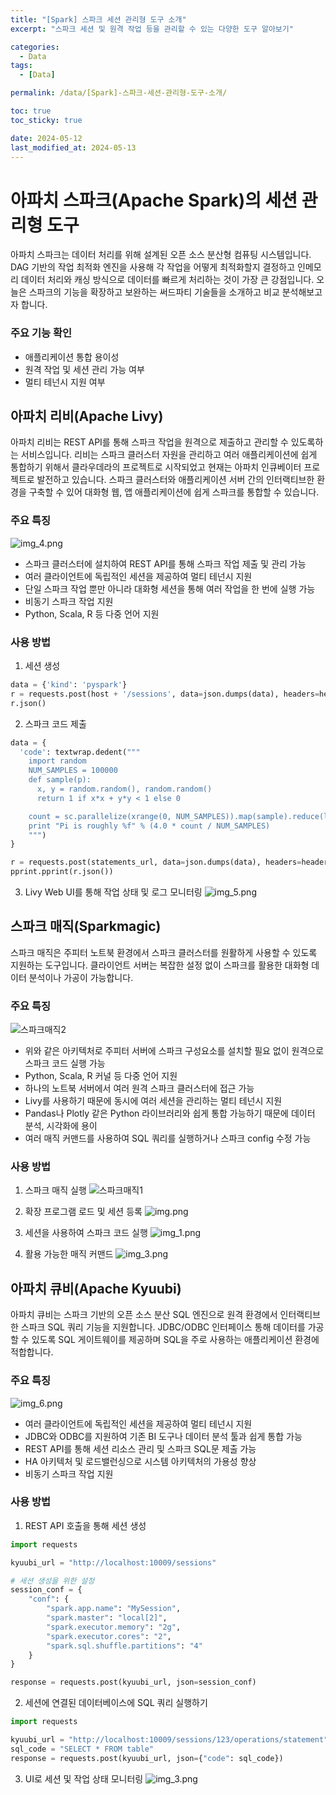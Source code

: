```yaml
---
title: "[Spark] 스파크 세션 관리형 도구 소개"
excerpt: "스파크 세션 및 원격 작업 등을 관리할 수 있는 다양한 도구 알아보기"

categories:
  - Data
tags:
  - [Data]

permalink: /data/[Spark]-스파크-세션-관리형-도구-소개/

toc: true
toc_sticky: true

date: 2024-05-12
last_modified_at: 2024-05-13
---
```


# 아파치 스파크(Apache Spark)의 세션 관리형 도구
아파치 스파크는 데이터 처리를 위해 설계된 오픈 소스 분산형 컴퓨팅 시스템입니다. 
DAG 기반의 작업 최적화 엔진을 사용해 각 작업을 어떻게 최적화할지 결정하고 인메모리 데이터 처리와 캐싱 방식으로 데이터를 빠르게 처리하는 것이 가장 큰 강점입니다. 
오늘은 스파크의 기능을 확장하고 보완하는 써드파티 기술들을 소개하고 비교 분석해보고자 합니다.

### 주요 기능 확인
* 애플리케이션 통합 용이성
* 원격 작업 및 세션 관리 가능 여부
* 멀티 테넌시 지원 여부

## 아파치 리비(Apache Livy)
아파치 리비는 REST API를 통해 스파크 작업을 원격으로 제출하고 관리할 수 있도록하는 서비스입니다. 
리비는 스파크 클러스터 자원을 관리하고 여러 애플리케이션에 쉽게 통합하기 위해서 클라우데라의 프로젝트로 시작되었고 현재는 아파치 인큐베이터 프로젝트로 발전하고 있습니다. 
스파크 클러스터와 애플리케이션 서버 간의 인터랙티브한 환경을 구축할 수 있어 대화형 웹, 앱 애플리케이션에 쉽게 스파크를 통합할 수 있습니다. 

### 주요 특징
![img_4.png](/assets/images/2024-05-12-%5BSpark%5D-스파크-어플리케이션-실행-단계-이해하기/img_4.png)
* 스파크 클러스터에 설치하여 REST API를 통해 스파크 작업 제출 및 관리 가능
* 여러 클라이언트에 독립적인 세션을 제공하여 멀티 테넌시 지원
* 단일 스파크 작업 뿐만 아니라 대화형 세션을 통해 여러 작업을 한 번에 실행 가능
* 비동기 스파크 작업 지원
* Python, Scala, R 등 다중 언어 지원

### 사용 방법
1. 세션 생성  
```python
data = {'kind': 'pyspark'}
r = requests.post(host + '/sessions', data=json.dumps(data), headers=headers)
r.json()
```

2. 스파크 코드 제출  
```python
data = {
  'code': textwrap.dedent("""
    import random
    NUM_SAMPLES = 100000
    def sample(p):
      x, y = random.random(), random.random()
      return 1 if x*x + y*y < 1 else 0

    count = sc.parallelize(xrange(0, NUM_SAMPLES)).map(sample).reduce(lambda a, b: a + b)
    print "Pi is roughly %f" % (4.0 * count / NUM_SAMPLES)
    """)
}

r = requests.post(statements_url, data=json.dumps(data), headers=headers)
pprint.pprint(r.json())
```


3. Livy Web UI를 통해 작업 상태 및 로그 모니터링
![img_5.png](/assets/images/2024-05-12-%5BSpark%5D-스파크-어플리케이션-실행-단계-이해하기/img_5.png)

## 스파크 매직(Sparkmagic)
스파크 매직은 주피터 노트북 환경에서 스파크 클러스터를 원활하게 사용할 수 있도록 지원하는 도구입니다. 
클라이언트 서버는 복잡한 설정 없이 스파크를 활용한 대화형 데이터 분석이나 가공이 가능합니다.

### 주요 특징
![스파크매직2](/assets/images/2024-05-12-%5BSpark%5D-스파크-어플리케이션-실행-단계-이해하기/img2.png)
* 위와 같은 아키텍처로 주피터 서버에 스파크 구성요소를 설치할 필요 없이 원격으로 스파크 코드 실행 가능
* Python, Scala, R 커널 등 다중 언어 지원
* 하나의 노트북 서버에서 여러 원격 스파크 클러스터에 접근 가능
* Livy를 사용하기 때문에 동시에 여러 세션을 관리하는 멀티 테넌시 지원
* Pandas나 Plotly 같은 Python 라이브러리와 쉽게 통합 가능하기 때문에 데이터 분석, 시각화에 용이
* 여러 매직 커맨드를 사용하여 SQL 쿼리를 실행하거나 스파크 config 수정 가능

### 사용 방법
1. 스파크 매직 실행
![스파크매직1](/assets/images/2024-05-12-%5BSpark%5D-스파크-어플리케이션-실행-단계-이해하기/img.png)

2. 확장 프로그램 로드 및 세션 등록
![img.png](/assets/images/2024-05-12-%5BSpark%5D-스파크-어플리케이션-실행-단계-이해하기/img0.png)

3. 세션을 사용하여 스파크 코드 실행
![img_1.png](/assets/images/2024-05-12-%5BSpark%5D-스파크-어플리케이션-실행-단계-이해하기/img_1.png)

4. 활용 가능한 매직 커맨드
![img_3.png](/assets/images/2024-05-12-%5BSpark%5D-스파크-어플리케이션-실행-단계-이해하기/img_3.png)


## 아파치 큐비(Apache Kyuubi)
아파치 큐비는 스파크 기반의 오픈 소스 분산 SQL 엔진으로 원격 환경에서 인터랙티브한 스파크 SQL 쿼리 기능을 지원합니다. 
JDBC/ODBC 인터페이스 통해 데이터를 가공할 수 있도록 SQL 게이트웨이를 제공하며 SQL을 주로 사용하는 애플리케이션 환경에 적합합니다. 

### 주요 특징
![img_6.png](/assets/images/2024-05-12-%5BSpark%5D-스파크-어플리케이션-실행-단계-이해하기/img_6.png)
* 여러 클라이언트에 독립적인 세션을 제공하여 멀티 테넌시 지원
* JDBC와 ODBC를 지원하여 기존 BI 도구나 데이터 분석 툴과 쉽게 통합 가능
* REST API를 통해 세션 리소스 관리 및 스파크 SQL문 제출 가능
* HA 아키텍처 및 로드밸런싱으로 시스템 아키텍처의 가용성 향상 
* 비동기 스파크 작업 지원

### 사용 방법
1. REST API 호출을 통해 세션 생성  
```python
import requests

kyuubi_url = "http://localhost:10009/sessions"

# 세션 생성을 위한 설정
session_conf = {
    "conf": {
        "spark.app.name": "MySession",
        "spark.master": "local[2]",
        "spark.executor.memory": "2g",
        "spark.executor.cores": "2",
        "spark.sql.shuffle.partitions": "4"
    }
}

response = requests.post(kyuubi_url, json=session_conf)
```

2. 세션에 연결된 데이터베이스에 SQL 쿼리 실행하기  
```python
import requests

kyuubi_url = "http://localhost:10009/sessions/123/operations/statement"
sql_code = "SELECT * FROM table"
response = requests.post(kyuubi_url, json={"code": sql_code})
```

3. UI로 세션 및 작업 상태 모니터링
![img_3.png](/assets/images/2024-05-12-%5BSpark%5D-스파크-어플리케이션-실행-단계-이해하기/큐비4.png)
